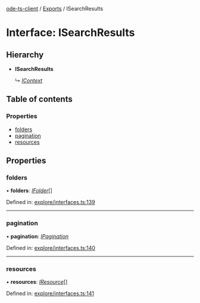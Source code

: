 [ode-ts-client](../README.md) / [Exports](../modules.md) / ISearchResults

# Interface: ISearchResults

## Hierarchy

* **ISearchResults**

  ↳ [*IContext*](icontext.md)

## Table of contents

### Properties

- [folders](isearchresults.md#folders)
- [pagination](isearchresults.md#pagination)
- [resources](isearchresults.md#resources)

## Properties

### folders

• **folders**: [*IFolder*](ifolder.md)[]

Defined in: [explore/interfaces.ts:139](https://github.com/opendigitaleducation/infrontexplore/blob/08d2f8c/src/ts/explore/interfaces.ts#L139)

___

### pagination

• **pagination**: [*IPagination*](ipagination.md)

Defined in: [explore/interfaces.ts:140](https://github.com/opendigitaleducation/infrontexplore/blob/08d2f8c/src/ts/explore/interfaces.ts#L140)

___

### resources

• **resources**: [*IResource*](iresource.md)[]

Defined in: [explore/interfaces.ts:141](https://github.com/opendigitaleducation/infrontexplore/blob/08d2f8c/src/ts/explore/interfaces.ts#L141)
